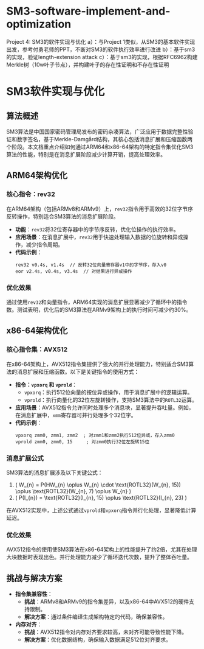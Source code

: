 # SM3-software-implement-and-optimization
Project 4: SM3的软件实现与优化  a）：与Project 1类似，从SM3的基本软件实现出发，参考付勇老师的PPT，不断对SM3的软件执行效率进行改进 b）：基于sm3的实现，验证length-extension attack c）：基于sm3的实现，根据RFC6962构建Merkle树（10w叶子节点），并构建叶子的存在性证明和不存在性证明
# SM3软件实现与优化

## 算法概述

SM3算法是中国国家密码管理局发布的密码杂凑算法，广泛应用于数据完整性验证和数字签名，基于Merkle-Damgård结构，其核心包括消息扩展和压缩函数两个阶段。本文档重点介绍如何通过ARM64和x86-64架构的特定指令集优化SM3算法的性能，特别是在消息扩展阶段减少计算开销，提高处理效率。

## ARM64架构优化

### 核心指令：rev32

在ARM64架构（包括ARMv8和ARMv9）上，`rev32`指令用于高效的32位字节序反转操作，特别适合SM3算法的消息扩展阶段。

- **功能**：`rev32`将32位寄存器中的字节序反转，优化位操作的执行效率。
- **应用场景**：在消息扩展中，`rev32`用于快速处理输入数据的位旋转和异或操作，减少指令周期。
- **代码示例**：
	```arm
	rev32 v0.4s, v1.4s  // 反转32位向量寄存器v1中的字节序，存入v0
	eor v2.4s, v0.4s, v3.4s  // 对结果进行异或操作
	```

### 优化效果

通过使用`rev32`和向量指令，ARM64实现的消息扩展显著减少了循环中的指令数。测试表明，优化后的SM3算法在ARMv9架构上的执行时间可减少约30%。

## x86-64架构优化

### 核心指令集：AVX512

在x86-64架构上，AVX512指令集提供了强大的并行处理能力，特别适合SM3算法的消息扩展和压缩函数。以下是关键指令的使用方式：

- **指令：`vpxorq` 和 `vprold`**：
	- `vpxorq`：执行512位向量的按位异或操作，用于消息扩展中的逻辑运算。
	- `vprold`：执行向量化的32位左旋转操作，支持SM3算法中的`ROTL32`运算。
- **应用场景**：AVX512指令允许同时处理多个消息块，显著提升吞吐量。例如，在消息扩展中，`xmm`寄存器可并行处理多个32位字。
- **代码示例**：
	```x86
	vpxorq zmm0, zmm1, zmm2  ; 对zmm1和zmm2执行512位异或，存入zmm0
	vprold zmm0, zmm0, 15     ; 对zmm0执行32位左旋转15位
	```

### 消息扩展公式

SM3算法的消息扩展涉及以下关键公式：

1. \( W_{n} = P(HW_{n} \oplus W_{n} \cdot \text{ROTL32}(W_{n}, 15)) \oplus \text{ROTL32}(W_{n}, 7) \oplus W_{n} \)
2. \( P(I_{n}) = \text{ROTL32}(I_{n}, 15) \oplus \text{ROTL32}(I_{n}, 23) \)

在AVX512实现中，上述公式通过`vprold`和`vpxorq`指令并行化处理，显著降低计算延迟。

### 优化效果

AVX512指令的使用使SM3算法在x86-64架构上的性能提升了约2倍，尤其在处理大块数据时表现出色。并行处理能力减少了循环迭代次数，提升了整体吞吐量。

## 挑战与解决方案

- **指令集兼容性**：
	- **挑战**：ARMv8和ARMv9的指令集差异，以及x86-64中AVX512的硬件支持限制。
	- **解决方案**：通过条件编译生成架构特定的代码，确保兼容性。
- **内存对齐**：
	- **挑战**：AVX512指令对内存对齐要求较高，未对齐可能导致性能下降。
	- **解决方案**：优化数据结构，确保输入数据满足512位对齐要求。

